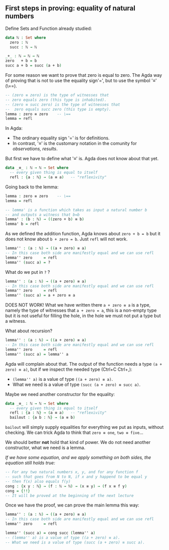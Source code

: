 ## First steps in proving: equality of natural numbers

Define Sets and Function already studied:
```agda
data ℕ : Set where
  zero : ℕ
  succ : ℕ → ℕ

_+_ : ℕ → ℕ → ℕ
zero   + b = b
succ a + b = succ (a + b)
```

For some reason we want to prove that zero is equal to zero.
The Agda way of proving that is not to use the equality sign'=', but to use the symbol '≡' (\\==).
```agda
-- (zero ≡ zero) is the type of witnesses that 
-- zero equals zero (this type is inhabited).
-- (zero ≡ succ zero) is the type of witnesses that
--  zero equals succ zero (this type is empty).
lemma : zero ≡ zero    -- \==
lemma = refl
```
In Agda:
- The ordinary equality sign '=' is for definitions.
- In contrast, '≡' is the customary notation in the comunity for _observations, results_.

But first we have to define what '≡' is. Agda does not know about that yet.
```agda
data _≡_ : ℕ → ℕ → Set where
  -- every given thing is equal to itself
  refl : {a : ℕ} → (a ≡ a)   -- "reflexivity"
```
Going back to the lemma:
```agda
lemma : zero ≡ zero    -- \==
lemma = refl
```
```agda
-- lemma' is a function which takes as input a natural number b
-- and outputs a witness that b=b
lemma' : (b : ℕ) → ((zero + b) ≡ b)
lemma' b = refl
```
As we defined the addition function, Agda knows about `zero + b = b` but it does not know about `b + zero = b`. Just `refl` will not work.
```agda
lemma'' : (a : ℕ) → ((a + zero) ≡ a)
-- In this case both side are manifestly equal and we can use refl
lemma'' zero     = refl
lemma'' (succ a) = ?
```
What do we put in `?` ?
```agda
lemma'' : (a : ℕ) → ((a + zero) ≡ a)
-- In this case both side are manifestly equal and we can use refl
lemma'' zero     = refl
lemma'' (succ a) = a + zero ≡ a
```
DOES NOT WORK!
What we have written there `a + zero ≡ a` is a type, namely the type of witnesses that `a + zero = a`, this is a non-empty type but it is not useful for filling the hole, in the hole we must not put a type but a witness.

What about recursion?
```agda
lemma'' : (a : ℕ) → ((a + zero) ≡ a)
-- In this case both side are manifestly equal and we can use refl
lemma'' zero     = refl
lemma'' (succ a) = lemma'' a
```
Agda will complain about that. The output of the function needs a type `(a + zero) ≡ a)`, but if we inspect the needed type (Ctrl+C Ctrl+,):
- `(lemma'' a)` is a value of type `((a + zero) ≡ a)`.
- What we need is a value of type `(succ (a + zero) ≡ succ a)`.

Maybe we need another constructor for the equality:
```agda
data _≡_ : ℕ → ℕ → Set where
  -- every given thing is equal to itself
  refl : {a : ℕ} → (a ≡ a)   -- "reflexivity"
  bailout : {a b : ℕ} → (a ≡ b)
```
`bailout` will simply supply equalities for everything we put as inputs, without checking.
We can trick Agda to think that `zero ≡ one`, `two ≡ five`...

We should better **not** hold that kind of power.
We do not need another constructor, what we need is a lemma.

_If we have some equation, and we apply something on both sides, the equation still holds true:_
```agda
-- For any two natural numbers x, y, and for any function f
-- such that goes from N to N, if x and y happend to be equal y
-- then f(x) also equals f(y)
cong : {x y : ℕ} → (f : ℕ → ℕ) → (x ≡ y) → (f x ≡ f y)
cong = {!!}
-- It will be proved at the beginning of the next lecture
```

Once we have the proof, we can prove the main lemma this way:
```agda
lemma'' : (a : ℕ) → ((a + zero) ≡ a)
-- In this case both side are manifestly equal and we can use refl
lemma'' zero     = refl

lemma'' (succ a) = cong succ (lemma'' a)
-- (lemma'' a) is a value of type ((a + zero) ≡ a).
-- What we need is a value of type (succ (a + zero) ≡ succ a).
```



